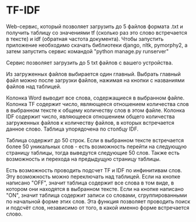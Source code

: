 # TF-IDF
Web-сервис, который позволяет загрузить до 5 файлов формата .txt и получить таблицу со значениями tf (сколько раз это слово встречается в тексте) и idf (обратная частота документа).
Чтобы запустить приложение необходимо скачать библиотеки django, nltk, pymorphy2, а затем запустить сервис командой "python manage.py runserver"

Сервис позволяет загрузить до 5 txt файлов с вашего устройства.

Из загруженных файлов выбирается один главный. Выбрать главный файл можно после загрузки файлов, нажимая на кнопки с названиями файлов над таблицей.

Колонка Word выводит все слова, содержащиеся в выбранном файле.
Колонка TF содержит число, являющееся отношением количества слов в выбранном тексте к общему количеству слов в этом файле.
Колонка IDF содержит число, являющееся отношением общего количества загруженных файлов к количеству файлов, в которых встречается данное слово.
Таблица упорядочена по столбцу IDF.

Таблица содержит до 50 строк. Если в выбранном тексте встречается более 50 уникальных слов - есть возможность перейти на следующую страницу таблицы, тогда выведутся следующие 50 слов. Также есть возможность и перехода на предыдущую страницу таблицы.

Есть возможность проводить подсчет TF и IDF по инфинитивам слов. Эту возможность можно переключать над таблицей. Если на кнопке написано "OFF", значит таблица содержит все слова в том виде, в котором они находятся в выбранном тексте. Если на кнопке написано "ON", значит таблица содержит записи со словами, сгруппированными по начальной форме этих слов. Эта функция позволяет проводить поиск и подсчёт слов, независимо от того, в какой именно форме встречается слово.
